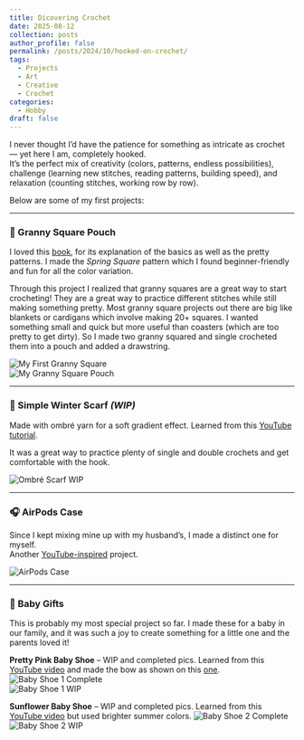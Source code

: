```yaml
---
title: Dicovering Crochet
date: 2025-08-12
collection: posts
author_profile: false
permalink: /posts/2024/10/hooked-on-crochet/
tags:
  - Projects
  - Art
  - Creative
  - Crochet
categories:
  - Hobby
draft: false
---
```


I never thought I’d have the patience for something as intricate as crochet — yet here I am, completely hooked.  
It’s the perfect mix of creativity (colors, patterns, endless possibilities), challenge (learning new stitches, reading patterns, building speed), and relaxation (counting stitches, working row by row).

Below are some of my first projects:

---

### 👜 Granny Square Pouch  
I loved this [book](https://www.amazon.com/Ultimate-Granny-Square-Sourcebook-Contemporary/dp/9491643290), for its explanation of the basics as well as the pretty patterns. I made the *Spring Square* pattern which I found beginner-friendly and fun for all the color variation.

Through this project I realized that granny squares are a great way to start crocheting! They are a great way to practice different stitches while still making something pretty. Most granny square projects out there are big like blankets or cardigans which involve making 20+ squares. I wanted something small and quick but more useful than coasters (which are too pretty to get dirty). So I made two granny squared and single crocheted them into a pouch and added a drawstring.

![My First Granny Square](/images/posts/crochet/FirstGranny.HEIC)  
![My Granny Square Pouch](/images/posts/crochet/GrannyPouch.JPG)

---

### 🧣 Simple Winter Scarf *(WIP)*
Made with ombré yarn for a soft gradient effect. Learned from this [YouTube tutorial](https://www.youtube.com/watch?v=rXQvufVGCoQ).
<!-- and [another one](https://www.youtube.com/watch?v=3G2YLfyQGvs) for the scalloped edging. -->
It was a great way to practice plenty of single and double crochets and get comfortable with the hook.

![Ombré Scarf WIP](/images/posts/crochet/HombreScarf-WIP.JPG)

---

### 🎧 AirPods Case  
Since I kept mixing mine up with my husband’s, I made a distinct one for myself.  
Another [YouTube-inspired](https://www.youtube.com/watch?v=fBu7wfX-mek) project.

![AirPods Case](/images/posts/crochet/AirpodsCase.JPG)

---

### 👶 Baby Gifts

This is probably my most special project so far. I made these for a baby in our family, and it was such a joy to create something for a little one and the parents loved it!

**Pretty Pink Baby Shoe** – WIP and completed pics. Learned from this [YouTube video](https://www.youtube.com/watch?v=fVy27Z3kotk&list=PLOw6B1kb87p_035ZkVpfihDPda4dyxXm2) and made the bow as shown on this [one](https://www.youtube.com/watch?v=uMw9zpmXHHI&list=PLOw6B1kb87p_035ZkVpfihDPda4dyxXm2&index=2).
![Baby Shoe 1 Complete](/images/posts/crochet/pinkshoe.HEIC)  
![Baby Shoe 1 WIP](/images/posts/crochet/pinkshoe-wip.HEIC)  

**Sunflower Baby Shoe** – WIP and completed pics. Learned from this [YouTube video](https://www.youtube.com/watch?v=dLNGz9uM_2Y&list=PLOw6B1kb87p_035ZkVpfihDPda4dyxXm2&index=7) but used brighter summer colors.
![Baby Shoe 2 Complete](/images/posts/crochet/flowershoe.HEIC)  
![Baby Shoe 2 WIP](/images/posts/crochet/flowershoe-wip.HEIC)  
